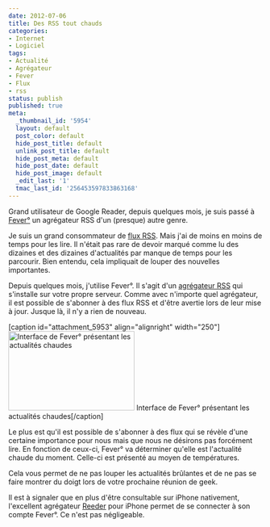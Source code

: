 ```yaml
---
date: 2012-07-06
title: Des RSS tout chauds
categories:
- Internet
- Logiciel
tags:
- Actualité
- Agrégateur
- Fever
- Flux
- rss
status: publish
published: true
meta:
  _thumbnail_id: '5954'
  layout: default
  post_color: default
  hide_post_title: default
  unlink_post_title: default
  hide_post_meta: default
  hide_post_date: default
  hide_post_image: default
  _edit_last: '1'
  tmac_last_id: '256453597833863168'
---
```

Grand utilisateur de Google Reader, depuis quelques mois, je suis passé à <a href="https://www.feedafever.com/">Fever°</a> un agrégateur RSS d'un (presque) autre genre. <!--more-->

Je suis un grand consommateur de <a title="Définition du flux RSS sur wikipedia" href="https://fr.wikipedia.org/wiki/RSS">flux RSS</a>. Mais j'ai de moins en moins de temps pour les lire. Il n'était pas rare de devoir marqué comme lu des dizaines et des dizaines d'actualités par manque de temps pour les parcourir. Bien entendu, cela impliquait de louper des nouvelles importantes.

Depuis quelques mois, j'utilise Fever°. Il s'agit d'un <a title="Définition d'agrégateur sur Wikipedia" href="https://fr.wikipedia.org/wiki/Agr%C3%A9gateur">agrégateur RSS</a> qui s'installe sur votre propre serveur.
Comme avec n'importe quel agrégateur, il est possible de s'abonner à des flux RSS et d'être avertie lors de leur mise à jour. Jusque là, il n'y a rien de nouveau.

[caption id="attachment_5953" align="alignright" width="250"]<a href="https://dlgjp9x71cipk.cloudfront.net/2012/07/fever-hot.png"><img class="size-medium wp-image-5953" title="Les actualités chaude" src="https://dlgjp9x71cipk.cloudfront.net/2012/07/fever-hot-250x157.png" alt="Interface de Fever° présentant les actualités chaudes" width="250" height="157" /></a> Interface de Fever° présentant les actualités chaudes[/caption]

Le plus est qu'il est possible de s'abonner à des flux qui se révèle d'une certaine importance pour nous mais que nous ne désirons pas forcément lire. En fonction de ceux-ci, Fever° va déterminer qu'elle est l'actualité chaude du moment. Celle-ci est présenté au moyen de températures.

Cela vous permet de ne pas louper les actualités brûlantes et de ne pas se faire montrer du doigt lors de votre prochaine réunion de geek.

Il est à signaler que en plus d'être consultable sur iPhone nativement, l'excellent agrégateur <a href="https://reederapp.com/iphone/">Reeder</a> pour iPhone permet de se connecter à son compte Fever°. Ce n'est pas négligeable.

